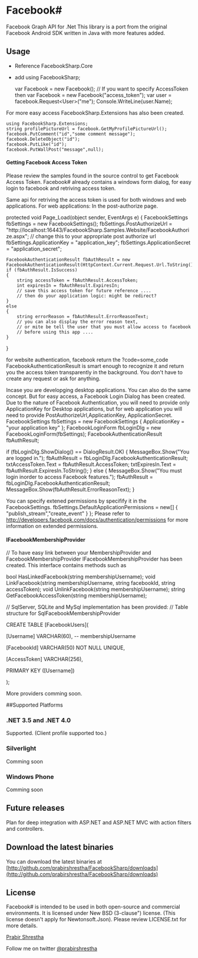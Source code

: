 Facebook#
=========
Facebook Graph API for .Net
This library is a port from the original Facebook Android SDK written in Java with more features added.

## Usage
* Reference FacebookSharp.Core
* add using FacebookSharp;

	var Facebook = new Facebook();
	// If you want to specify AccessToken then 
	var Facebook = new Facebook("access_token");
	var user = facebook.Request&lt;User>("me");
	Console.WriteLine(user.Name);
	
For more easy access FacebookSharp.Extensions has also been created.

	using FacebookSharp.Extensions;
	string profilePictureUrl = facebook.GetMyProfilePictureUrl();
	facebook.PutComment("id","some comment message");
	facebook.DeleteObject("id");
	facebook.PutLike("id");
	facebook.PutWallPost("message",null);

#### Getting Facebook Access Token
Please review the samples found in the source control to get Facebook Access Token.
Facebook# already contains a windows form dialog, for easy login to facebook and retriving access token.

Same api for retriving the access token is used for both windows and web applications.
For web applications:
In the post-authorize page.

protected void Page_Load(object sender, EventArgs e)
{
	FacebookSettings fbSettings  = new FacebookSettings();
	fbSettings.PostAuthorizeUrl  = "http://localhost:16443/FacebookSharp.Samples.Website/FacebookAuthorize.aspx"; // change this to your appropriate post authorize url
	fbSettings.ApplicationKey 	 = "application_key";
	fbSettings.ApplicationSecret = "application_secret";
	
	FacebookAuthenticationResult fbAuthResult = new FacebookAuthenticationResult(HttpContext.Current.Request.Url.ToString(),fbSettings);
	if (fbAuthResult.IsSuccess)
	{
		string accessToken = fbAuthResult.AccessToken;
		int expiresIn = fbAuthResult.ExpiresIn;
		// save this access token for future reference ....
		// then do your application logic: might be redirect?
	}
	else
	{
		string errorReason = fbAuthResult.ErrorReasonText;
		// you can also display the error reason text,
		// or mite be tell the user that you must allow access to facebook
		// before using this app ....
	}
}

for website authentication, facebook return the ?code=some_code 
FacebookAuthenticationResult is smart enough to recognize it and return you the access token transparently in the background.
You don't have to create any request or ask for anything.

Incase you are developging desktop applications. You can also do the same concept. But for easy access, a Facebook Login Dialog has been created.
Due to the nature of Facebook Authentication, you will need to provide only ApplicationKey for Desktop applications, but for web application you will need to provide PostAuthorizeUrl,ApplicationKey, ApplicationSecret.
FacebookSettings fbSettings = new FacebookSettings { ApplicationKey = "your application key" };
FacebookLoginForm fbLoginDlg = new FacebookLoginForm(fbSettings);
FacebookAuthenticationResult fbAuthResult;

if (fbLoginDlg.ShowDialog() == DialogResult.OK)
{
	MessageBox.Show("You are logged in.");
	fbAuthResult = fbLoginDlg.FacebookAuthenticationResult;
	txtAccessToken.Text = fbAuthResult.AccessToken;
	txtExpiresIn.Text = fbAuthResult.ExpiresIn.ToString();
}
else
{
	MessageBox.Show("You must login inorder to access Facebook features.");
	fbAuthResult = fbLoginDlg.FacebookAuthenticationResult;
	MessageBox.Show(fbAuthResult.ErrorReasonText);
}

You can specify extened permissions by specifify it in the FacebookSettings.
fbSettings.DefaultApplicationPermissions = new[] { "publish_stream","create_event" } };
Please refer to http://developers.facebook.com/docs/authentication/permissions for more information on extended permissions.

#### IFacebookMembershipProvider
// To have easy link between your MembershipProvider and FacebookMembershipProvider IFacebookMembershipProvider has been created. This interface contains methods such as 

bool HasLinkedFacebook(string membershipUsername);
void LinkFacebook(string membershipUsername, string facebookId, string accessToken);
void UnlinkFacebook(string membershipUsername);
string GetFacebookAccessToken(string membershipUsername);

// SqlServer, SQLite and MySql implementation has been provided:
// Table structure for SqlFacebookMembershipProvider

CREATE TABLE [FacebookUsers](

  [Username] VARCHAR(60), -- membershipUsername
  
  [FacebookId] VARCHAR(50) NOT NULL UNIQUE,
  
  [AccessToken] VARCHAR(256),
  
  PRIMARY KEY ([Username])
  
);

More providers comming soon.

##Supported Platforms

### .NET 3.5 and .NET 4.0
Supported. (Client profile supported too.)

### Silverlight
Comming soon

### Windows Phone
Comming soon

## Future releases
Plan for deep integration with ASP.NET and ASP.NET MVC with action filters and controllers.

## Download the latest binaries

You can download the latest binaries at [http://github.com/prabirshrestha/FacebookSharp/downloads](http://github.com/prabirshrestha/FacebookSharp/downloads)

## License

Facebook# is intended to be used in both open-source and commercial environments. It is licensed under New BSD (3-clause") license. (This license doesn't apply for Newtonsoft.Json). Please review LICENSE.txt for more details.

[Prabir Shrestha](http://www.prabir.me)

Follow me on twitter [@prabirshrestha](http://www.twitter.com/prabirshrestha)